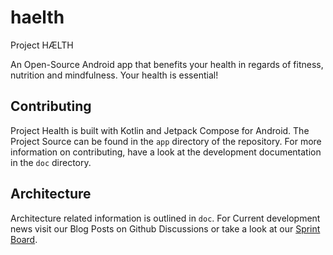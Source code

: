 # haelth
Project HÆLTH

An Open-Source Android app that benefits your health in regards of fitness, nutrition and mindfulness.
Your health is essential!

## Contributing
Project Health is built with Kotlin and Jetpack Compose for Android.
The Project Source can be found in the `app` directory of the repository.
For more information on contributing, have a look at the development documentation
in the `doc` directory.

## Architecture
Architecture related information is outlined in `doc`. For Current development news visit
our Blog Posts on Github Discussions or take a look at our [Sprint Board](https://github.com/users/ldcdorn/projects/13).

